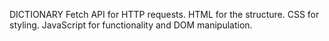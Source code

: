DICTIONARY
Fetch API for HTTP requests.
HTML for the structure.
CSS for styling.
JavaScript for functionality and DOM manipulation.
